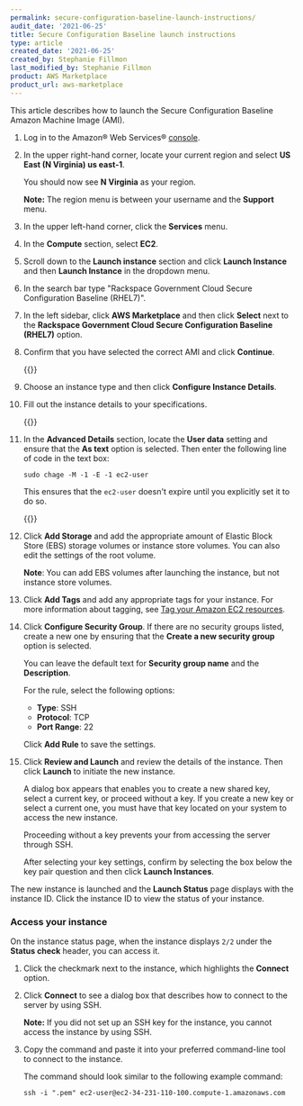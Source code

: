 ```yaml
---
permalink: secure-configuration-baseline-launch-instructions/
audit_date: '2021-06-25'
title: Secure Configuration Baseline launch instructions
type: article
created_date: '2021-06-25'
created_by: Stephanie Fillmon
last_modified_by: Stephanie Fillmon
product: AWS Marketplace
product_url: aws-marketplace
---
```


This article describes how to launch the Secure Configuration Baseline
Amazon Machine Image (AMI).

1. Log in to the Amazon&reg; Web Services&reg;
   [console](https://aws.amazon.com/console/).

2. In the upper right-hand corner, locate your current region and select
   **US East (N Virginia) us east-1**.

   You should now see **N Virginia** as your region.

   **Note:** The region menu is between your username and the **Support** menu.

3. In the upper left-hand corner, click the **Services** menu.

4. In the **Compute** section, select **EC2**.

5. Scroll down to the **Launch instance** section and click **Launch Instance**
   and then **Launch Instance** in the dropdown menu.

6. In the search bar type "Rackspace Government Cloud Secure Configuration
   Baseline (RHEL7)".

7. In the left sidebar, click **AWS Marketplace** and then click **Select**
   next to the **Rackspace Government Cloud Secure Configuration Baseline
   (RHEL7)** option.

8. Confirm that you have selected the correct AMI and click **Continue**.

   {{<image src="rgs-ami-confirm-screen.png" alt="" title="">}}

9. Choose an instance type and then click **Configure Instance Details**.

10. Fill out the instance details to your specifications.

    {{<image src="instance-details.png" alt="" title="">}}

11. In the **Advanced Details** section, locate the **User data** setting and
    ensure that the **As text** option is selected. Then enter the following
    line of code in the text box:

        sudo chage -M -1 -E -1 ec2-user

    This ensures that the `ec2-user` doesn't expire until you explicitly set it
    to do so.

    {{<image src="advanced-details.png" alt="" title="">}}

12. Click **Add Storage** and add the appropriate amount of Elastic Block
    Store (EBS) storage volumes
    or instance store volumes. You can also edit the settings of the root
    volume.

    **Note**: You can add EBS volumes after launching the instance, but not
    instance store volumes.

13. Click **Add Tags** and add any appropriate tags for your instance. For more
    information about tagging, see
    [Tag your Amazon EC2 resources](https://docs.aws.amazon.com/console/ec2/tags).

14. Click **Configure Security Group**. If there are no security groups listed,
    create a new one by ensuring that the **Create a new security group**
    option is selected.

    You can leave the default text for **Security group name** and the
    **Description**.

    For the rule, select the following options:

      - **Type**: SSH
      - **Protocol**: TCP
      - **Port Range**: 22

    Click **Add Rule** to save the settings.

15. Click **Review and Launch** and review the details of the instance. Then
    click **Launch** to initiate the new instance.

    A dialog box appears that enables you to create a new shared key, select
    a current key, or proceed without a key. If you create a new key or select
    a current one, you must have that key located on your system to access the
    new instance.

    Proceeding without a key prevents your from accessing the server through
    SSH.

    After selecting your key settings, confirm by selecting the box below the
    key pair question and then click **Launch Instances**.

The new instance is launched and the **Launch Status** page displays with the
instance ID. Click the instance ID to view the status of your instance.

### Access your instance

On the instance status page, when the instance displays `2/2` under the
**Status check** header, you can
access it.

1. Click the checkmark next to the instance, which highlights the
   **Connect** option.

2. Click **Connect** to see a dialog box that describes how to connect to the
   server by using SSH.

   **Note:** If you did not set up an SSH key for the instance, you cannot access
   the instance by using SSH.

3. Copy the command and paste it into your preferred command-line tool
   to connect to the instance.

   The command should look similar to the following example command:

       ssh -i ".pem" ec2-user@ec2-34-231-110-100.compute-1.amazonaws.com

